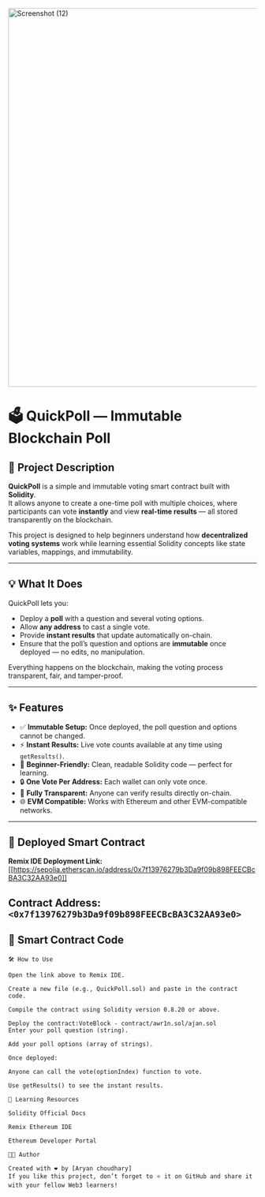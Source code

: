 <img width="1366" height="768" alt="Screenshot (12)" src="https://github.com/user-attachments/assets/f517a9be-0ee5-4161-9bdd-7c33e207374f" />

# 🗳️ QuickPoll — Immutable Blockchain Poll

## 🧩 Project Description
**QuickPoll** is a simple and immutable voting smart contract built with **Solidity**.  
It allows anyone to create a one-time poll with multiple choices, where participants can vote **instantly** and view **real-time results** — all stored transparently on the blockchain.  

This project is designed to help beginners understand how **decentralized voting systems** work while learning essential Solidity concepts like state variables, mappings, and immutability.

---

## 💡 What It Does
QuickPoll lets you:
- Deploy a **poll** with a question and several voting options.
- Allow **any address** to cast a single vote.
- Provide **instant results** that update automatically on-chain.
- Ensure that the poll’s question and options are **immutable** once deployed — no edits, no manipulation.

Everything happens on the blockchain, making the voting process transparent, fair, and tamper-proof.

---

## ✨ Features
- ✅ **Immutable Setup:** Once deployed, the poll question and options cannot be changed.  
- ⚡ **Instant Results:** Live vote counts available at any time using `getResults()`.  
- 🧠 **Beginner-Friendly:** Clean, readable Solidity code — perfect for learning.  
- 🔒 **One Vote Per Address:** Each wallet can only vote once.  
- 🧩 **Fully Transparent:** Anyone can verify results directly on-chain.  
- 🌐 **EVM Compatible:** Works with Ethereum and other EVM-compatible networks.

---

## 🔗 Deployed Smart Contract
**Remix IDE Deployment Link:**  
[[https://sepolia.etherscan.io/address/0x7f13976279b3Da9f09b898FEECBcBA3C32AA93e0]]

**Contract Address:** `<0x7f13976279b3Da9f09b898FEECBcBA3C32AA93e0>`
---
## 🧱 Smart Contract Code
```solidity
🛠️ How to Use

Open the link above to Remix IDE.

Create a new file (e.g., QuickPoll.sol) and paste in the contract code.

Compile the contract using Solidity version 0.8.20 or above.

Deploy the contract:VoteBlock - contract/awr1n.sol/ajan.sol
Enter your poll question (string).

Add your poll options (array of strings).

Once deployed:

Anyone can call the vote(optionIndex) function to vote.

Use getResults() to see the instant results.

📘 Learning Resources

Solidity Official Docs

Remix Ethereum IDE

Ethereum Developer Portal

🧑‍💻 Author

Created with ❤️ by [Aryan choudhary]
If you like this project, don’t forget to ⭐ it on GitHub and share it with your fellow Web3 learners!
